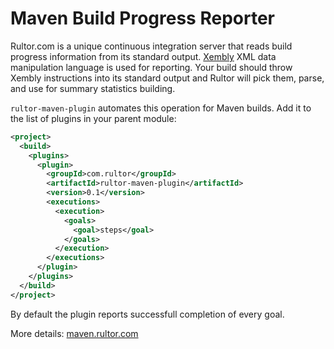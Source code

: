 # Maven Build Progress Reporter

Rultor.com is a unique continuous integration server that reads build
progress information from its standard output. [Xembly](http://www.xembly.org)
XML data manipulation language is used for reporting. Your build
should throw Xembly instructions into its standard output and Rultor
will pick them, parse, and use for summary statistics building.

`rultor-maven-plugin` automates this operation for Maven builds.
Add it to the list of plugins in your parent module:

```xml
<project>
  <build>
    <plugins>
      <plugin>
        <groupId>com.rultor</groupId>
        <artifactId>rultor-maven-plugin</artifactId>
        <version>0.1</version>
        <executions>
          <execution>
            <goals>
              <goal>steps</goal>
            </goals>
          </execution>
        </executions>
      </plugin>
    </plugins>
  </build>
</project>
```

By default the plugin reports successfull completion of every goal.

More details: [maven.rultor.com](http://maven.rultor.com)
